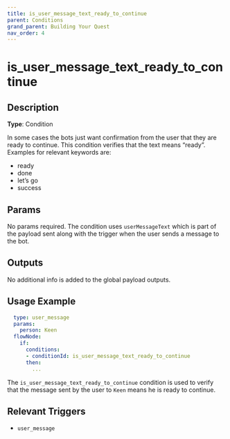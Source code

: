 ```yaml
---
title: is_user_message_text_ready_to_continue
parent: Conditions
grand_parent: Building Your Quest
nav_order: 4
---
```


# is_user_message_text_ready_to_continue

## Description

**Type**: Condition

In some cases the bots just want confirmation from the user that they are ready to continue. This condition verifies that the text means “ready”. Examples for relevant keywords are:

- ready
- done
- let’s go
- success

## Params

No params required. The condition uses `userMessageText` which is part of the payload sent along with the trigger when the user sends a message to the bot.

## Outputs

No additional info is added to the global payload outputs.

## Usage Example

```yaml
  type: user_message
  params:
    person: Keen
  flowNode:
    if:
      conditions:
      - conditionId: is_user_message_text_ready_to_continue
      then:
        ...
```

The `is_user_message_text_ready_to_continue` condition is used to verify that the message sent by the user to `Keen` means he is ready to continue.

## Relevant Triggers

- `user_message`
